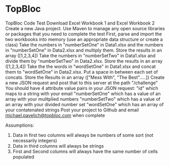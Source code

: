 # TopBloc

TopBloc Code Test
Download Excel Workbook 1 and Excel Workbook 2
Create a new Java project. Use Maven to manage any open source libraries or packages that you need to complete the test
First, parse and import the two workbooks into memory (use an appropriate data structure or create a class)
Take the numbers in "numberSetOne" in Data1.xlsx and the numbers in "numberSetOne" in Data2.xlsx and multiply them. Store the results in an array ([1,2,3,4])
Take the numbers in "numberSetTwo" in Data1.xlsx and divide them by "numberSetTwo" in Data2.xlsx. Store the results in an array ([1,2,3,4])
Take the the words in "wordSetOne" in Data1.xlsx and concat them to "wordSetOne" in Data2.xlsx. Put a space in between each set of concats. Store the Results in an array (["Mess With", "The Best".....])
Create a new JSON request and post that to this server at the path "/challenge"
You should have 4 attribute value pairs in your JSON request:
"id" which maps to a string with your email
"numberSetOne" which has a value of an array with your mulitplied numbers
"numberSetTwo" which has a value of an array with your divided number set
"wordSetOne" which has an array of your contatenated strings
Post your project to Github and email michael.pavelich@topbloc.com when complete

Assumptions:
  1. Data in first two columns will always be numbers of some sort (not necessarily integers)
  2. Data in third columns will always be strings
  3. First and Second columns will always have the same number of cells populated
